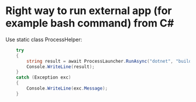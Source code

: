 # Right way to run external app (for example bash command) from C#

Use static class ProcessHelper:

```csharp
    try
    {
        string result = await ProcessLauncher.RunAsync("dotnet", "build");
        Console.WriteLine(result);
    }
    catch (Exception exc)
    {
        Console.WriteLine(exc.Message);
    }

```